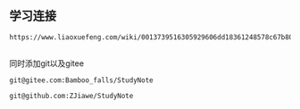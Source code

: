 ## 学习连接

```
https://www.liaoxuefeng.com/wiki/0013739516305929606dd18361248578c67b8067c8c017b000/00150154460073692d151e784de4d718c67ce836f72c7c4000
```

## 

同时添加git以及gitee

```
git@gitee.com:Bamboo_falls/StudyNote
```

```
git@github.com:ZJiawe/StudyNote
```

